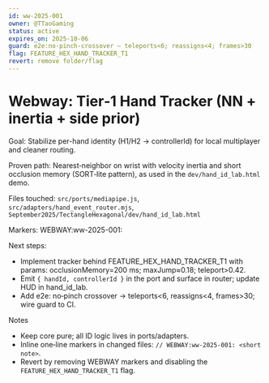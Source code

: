 ```yaml
---
id: ww-2025-001
owner: @TTaoGaming
status: active
expires_on: 2025-10-06
guard: e2e:no-pinch-crossover — teleports<6; reassigns<4; frames>30
flag: FEATURE_HEX_HAND_TRACKER_T1
revert: remove folder/flag
---
```

# Webway: Tier‑1 Hand Tracker (NN + inertia + side prior)

Goal: Stabilize per-hand identity (H1/H2 → controllerId) for local multiplayer and cleaner routing.

Proven path: Nearest‑neighbor on wrist with velocity inertia and short occlusion memory (SORT‑lite pattern), as used in the `dev/hand_id_lab.html` demo.

Files touched: `src/ports/mediapipe.js`, `src/adapters/hand_event_router.mjs`, `September2025/TectangleHexagonal/dev/hand_id_lab.html`

Markers: WEBWAY:ww-2025-001:

Next steps:

- Implement tracker behind FEATURE_HEX_HAND_TRACKER_T1 with params: occlusionMemory=200 ms; maxJump≈0.18; teleport>0.42.
- Emit `{ handId, controllerId }` in the port and surface in router; update HUD in hand_id_lab.
- Add e2e: no‑pinch crossover → teleports<6, reassigns<4, frames>30; wire guard to CI.

Notes

- Keep core pure; all ID logic lives in ports/adapters.
- Inline one‑line markers in changed files: `// WEBWAY:ww-2025-001: <short note>`.
- Revert by removing WEBWAY markers and disabling the `FEATURE_HEX_HAND_TRACKER_T1` flag.
